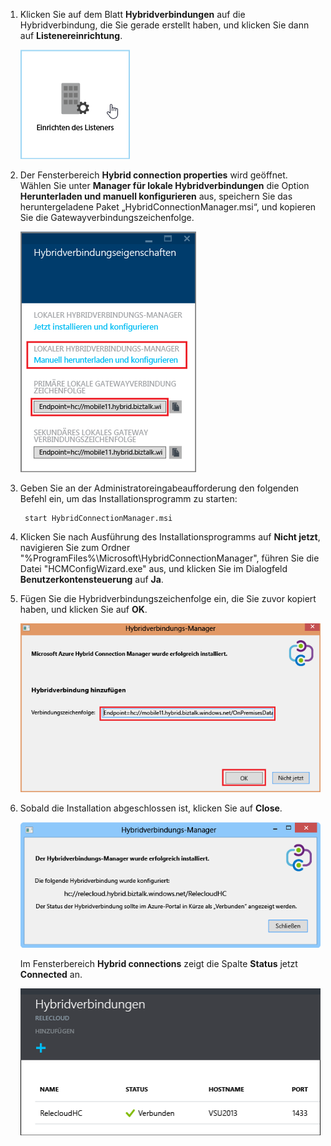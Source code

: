 
1. Klicken Sie auf dem Blatt **Hybridverbindungen** auf die Hybridverbindung, die Sie gerade erstellt haben, und klicken Sie dann auf **Listenereinrichtung**.
	
	![Listener-Einrichtung](./media/app-service-hybrid-connections-manager-install/D04ClickListenerSetup.png)
	
4. Der Fensterbereich **Hybrid connection properties** wird geöffnet. Wählen Sie unter **Manager für lokale Hybridverbindungen** die Option **Herunterladen und manuell konfigurieren** aus, speichern Sie das heruntergeladene Paket „HybridConnectionManager.msi“, und kopieren Sie die Gatewayverbindungszeichenfolge.
	
	![Zum Installieren hier klicken](./media/app-service-hybrid-connections-manager-install/D05ClickToInstallHCM.png)
	
5. Geben Sie an der Administratoreingabeaufforderung den folgenden Befehl ein, um das Installationsprogramm zu starten:

		start HybridConnectionManager.msi
 
7. Klicken Sie nach Ausführung des Installationsprogramms auf **Nicht jetzt**, navigieren Sie zum Ordner "%ProgramFiles%\\Microsoft\\HybridConnectionManager", führen Sie die Datei "HCMConfigWizard.exe" aus, und klicken Sie im Dialogfeld **Benutzerkontensteuerung** auf **Ja**.
		
7. Fügen Sie die Hybridverbindungszeichenfolge ein, die Sie zuvor kopiert haben, und klicken Sie auf **OK**.
	
	![Installation](./media/app-service-hybrid-connections-manager-install/D08aHCMInstallManual.png)
	
8. Sobald die Installation abgeschlossen ist, klicken Sie auf **Close**.
	
	![Klicken Sie auf "Schließen"](./media/app-service-hybrid-connections-manager-install/D09HCMInstallComplete.png)
	
	Im Fensterbereich **Hybrid connections** zeigt die Spalte **Status** jetzt **Connected** an.
	
	![Status Verbunden](./media/app-service-hybrid-connections-manager-install/D10HCStatusConnected.png)

<!---HONumber=AcomDC_1125_2015-->